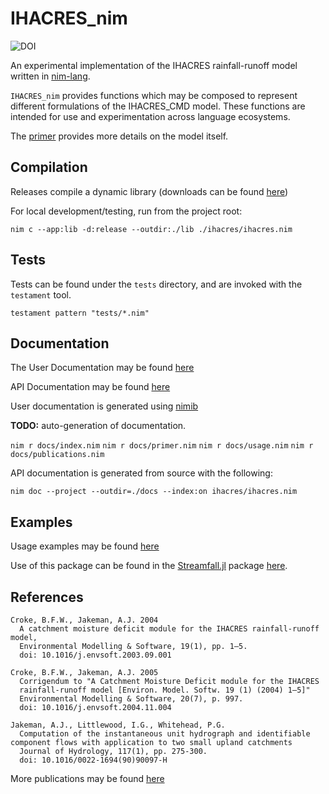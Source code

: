 # IHACRES_nim

![DOI](https://zenodo.org/badge/280612089.svg)

An experimental implementation of the IHACRES rainfall-runoff model written in 
[nim-lang](https://nim-lang.org/).

`IHACRES_nim` provides functions which may be composed to represent different formulations of the IHACRES_CMD model. These functions are intended for use and experimentation across language ecosystems.

The [primer]([primer.md](https://connectedsystems.github.io/ihacres_nim/primer.html)) provides more details on the model itself.


## Compilation

Releases compile a dynamic library (downloads can be found [here](https://github.com/ConnectedSystems/ihacres_nim/releases))

For local development/testing, run from the project root:

`nim c --app:lib -d:release --outdir:./lib ./ihacres/ihacres.nim`


## Tests

Tests can be found under the `tests` directory, and are invoked with the `testament` tool.

`testament pattern "tests/*.nim"`


## Documentation

The User Documentation may be found [here](https://connectedsystems.github.io/ihacres_nim)

API Documentation may be found [here](https://connectedsystems.github.io/ihacres_nim/ihacres.html)

User documentation is generated using [nimib](https://github.com/pietroppeter/nimib)

**TODO:** auto-generation of documentation.

`nim r docs/index.nim`
`nim r docs/primer.nim`
`nim r docs/usage.nim`
`nim r docs/publications.nim`

API documentation is generated from source with the following:

`nim doc --project --outdir=./docs --index:on ihacres/ihacres.nim`


## Examples

Usage examples may be found [here](https://connectedsystems.github.io/ihacres_nim/usage.html)

Use of this package can be found in the [Streamfall.jl](https://github.com/ConnectedSystems/Streamfall.jl) package
[here](https://github.com/ConnectedSystems/Streamfall.jl/blob/d0558990c4c1ffce6f14e914d854ab2b83282867/src/IHACRESNode.jl#L186).



References
----------
    Croke, B.F.W., Jakeman, A.J. 2004
      A catchment moisture deficit module for the IHACRES rainfall-runoff model, 
      Environmental Modelling & Software, 19(1), pp. 1–5. 
      doi: 10.1016/j.envsoft.2003.09.001

    Croke, B.F.W., Jakeman, A.J. 2005
      Corrigendum to "A Catchment Moisture Deficit module for the IHACRES 
      rainfall-runoff model [Environ. Model. Softw. 19 (1) (2004) 1–5]"
      Environmental Modelling & Software, 20(7), p. 997.
      doi: 10.1016/j.envsoft.2004.11.004

    Jakeman, A.J., Littlewood, I.G., Whitehead, P.G.
      Computation of the instantaneous unit hydrograph and identifiable component flows with application to two small upland catchments
      Journal of Hydrology, 117(1), pp. 275-300.
      doi: 10.1016/0022-1694(90)90097-H

More publications may be found [here](https://connectedsystems.github.io/ihacres_nim/publications.html)